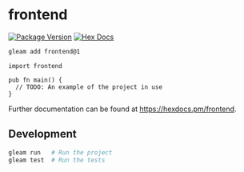 # frontend

[![Package Version](https://img.shields.io/hexpm/v/frontend)](https://hex.pm/packages/frontend)
[![Hex Docs](https://img.shields.io/badge/hex-docs-ffaff3)](https://hexdocs.pm/frontend/)

```sh
gleam add frontend@1
```
```gleam
import frontend

pub fn main() {
  // TODO: An example of the project in use
}
```

Further documentation can be found at <https://hexdocs.pm/frontend>.

## Development

```sh
gleam run   # Run the project
gleam test  # Run the tests
```
